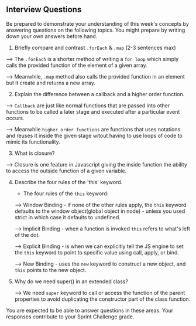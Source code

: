 ## Interview Questions

Be prepared to demonstrate your understanding of this week's concepts by answering questions on the following topics. You might prepare by writing down your own answers before hand.

1. Briefly compare and contrast `.forEach` & `.map` (2-3 sentences max)

--> The `.forEach` is a shorter method of writing a `for loop` which simply calls the provided function of the element of a given array.

--> Meanwhile, `.map` method also calls the provided function in an element but it create and returns a new array.

2. Explain the difference between a callback and a higher order function.

--> `Callback` are just like normal functions that  are passed into other functions to be called a later stage and executed after a particular event occurs.

--> Meanwhile `higher order functions` are functions that uses notations and reuses it inside the given stage witout having to use loops of code to mimic its functionality.

3. What is closure?

--> Closure is one feature in Javascript giving the inside function the ability to access the outside function of a given variable.

4. Describe the four rules of the 'this' keyword.

    * The four rules of the `this` keyword:

    --> Window Binding - if none of the other rules apply, the `this` keyword defaults to the window object(global object in node) - unless you used strict in which case it defaults to undefined. 

    --> Implicit Binding - when a function is invoked `this` refers to what's left of the dot.

    --> Explicit Binding - is when we can explicitly tell the JS engine to set the  `this` keyword to point to specific value using call, apply, or bind. 

    --> New Binding - uses the `new` keyword to construct a new object, and `this` points to the new object.

5. Why do we need super() in an extended class?

    --> We need `super` keyword to call or access the function of the parent properties to avoid duplicating the constructor part of the class function.

You are expected to be able to answer questions in these areas. Your responses contribute to your Sprint Challenge grade. 